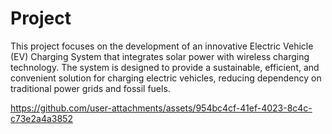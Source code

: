 # Project
This project focuses on the development of an innovative Electric Vehicle (EV) Charging System that integrates solar power with wireless charging technology. The system is designed to provide a sustainable, efficient, and convenient solution for charging electric vehicles, reducing dependency on traditional power grids and fossil fuels.


https://github.com/user-attachments/assets/954bc4cf-41ef-4023-8c4c-c73e2a4a3852

